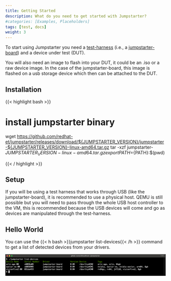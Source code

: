 ```yaml
---
title: Getting Started
description: What do you need to get started with Jumpstarter?
#categories: [Examples, Placeholders]
tags: [test, docs]
weight: 3
---
```


To start using Jumpstarter you need a [test-harness](../testharness/) (i.e., a [jumpstarter-board](../testharness/jumpstarterboard/)) and a device under test (DUT).

You will also need an image to flash into your DUT, it could be an .iso or a raw device image. In the case of the jumpstarter-board, this image
is flashed on a usb storage device which then can be attached to the DUT.

## Installation

{{< highlight bash  >}}

# install jumpstarter binary
wget https://github.com/redhat-et/jumpstarter/releases/download/${JUMPSTARTER_VERSION}/jumpstarter-${JUMPSTARTER_VERSION}-linux-amd64.tar.gz
tar -xzf jumpstarter-${JUMPSTARTER_VERSION}-linux-amd64.tar.gz
export PATH=${PATH}:$(pwd)

{{< / highlight >}}

## Setup

If you will be using a test harness that works through USB (like the jumpstarter-board), it is recommended to use a
physical host. QEMU is still possible but you will need to pass through the whole USB host controller to the VM, this
is recommended because the USB devices will come and go as devices are manipulated through the test-harness.

## Hello World
You can use the {{< h bash >}}jumpstarter list-devices{{< /h >}} command to get a list of detected devices from your drivers.

<img src="../../jumpstarter-console2.png"/>